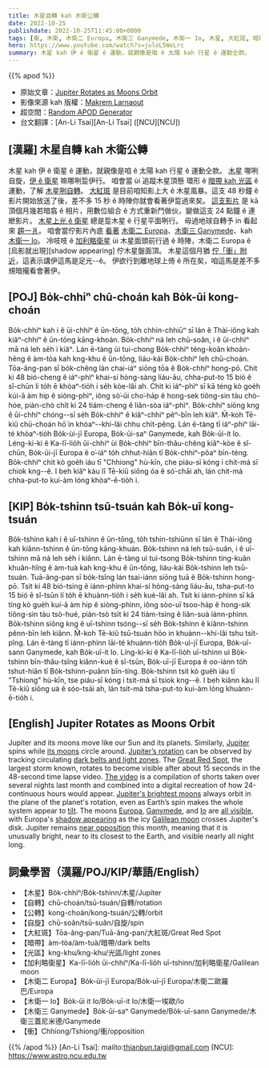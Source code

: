```yaml
---
title: 木星自轉 kah 木衛公轉
date: 2022-10-25
publishdate: 2022-10-25T11:45:00+0800
tags: [衝, 木衛, 木衛二 Europa, 木衛三 Ganymede, 木衛一 Io, 木星, 大紅斑, 暗帶, 光區, 自轉, 公轉, 自旋, 加利略衛星]
hero: https://www.youtube.com/watch?v=juloL5WeLrc
summary: 木星 kah 伊 ê 衛星 ê 運動，就親像是咱 ê 太陽 kah 行星 ê 運動仝款。
---
```


{{% apod %}}

- 原始文章：[Jupiter Rotates as Moons Orbit](https://apod.nasa.gov/apod/ap221025.html)
- 影像來源 kah 版權：[Makrem Larnaout](https://www.instagram.com/makrem_larnaout/)
- 超空間：[Random APOD Generator](http://apod.nasa.gov/apod/random_apod.html)
- 台文翻譯：[An-Li Tsai][An-Li Tsai] ([NCU][NCU])

## [漢羅] 木星自轉 kah 木衛公轉
木星 kah 伊 ê 衛星 ê 運動，就親像是咱 ê 太陽 kah 行星 ê 運動仝款。
[木星][Jupiter] 哪咧自旋，[伊 ê 衛星][its moons] 嘛哪咧踅伊行。
咱會當 ùi 追蹤木星頂懸 環形 ê [暗帶 kah 光區][dark belts and light zones] ê 運動，了解 [木星咧自轉][Jupiter’s rotation t]。
[大紅斑][Great Red Spot] 是目前咱知影上大 ê 木星風暴。這支 48 秒鐘 ê 影片開始放送了後，差不多 15 秒 ê 時陣你就會看著伊踅過來矣。
[這支影片][The video] 是 kā 頂個月幾若暗翕 ê 相片，用數位組合 ê 方式重新鬥做伙，變做這支 24 點鐘 ê 連紲影片。
[木星上光 ê 衛星][Jupiter's brightest moons] 總是踅木星 ê 行星平面咧行。
毋過地球自轉予 in 看起來 [趨一爿][tilt t]。
咱會當佇影片內底 [看著][all visible] [木衛二 Europa][Europa]、[木衛三 Ganymede][Ganymede t]、kah [木衛一 Io][Io]。
冷吱吱 ê [加利略衛星][Galilean moon] ùi 木星面頭前行過 ê 時陣，木衛二 Europa ê [烏影就出現][shadow appearing] 佇木星盤面頂。
木星這個月猶 [佇「衝」附近][near opposition]，這表示講伊這馬是足光--ê。
伊欲行到離地球上倚 ê 所在矣，咱這馬是差不多規暗攏看會著伊。

## [POJ] Bo̍k-chhiⁿ chū-choán kah Bo̍k-ūi kong-choán
Bo̍k-chhiⁿ kah i ê ūi-chhiⁿ ê ūn-tōng, to̍h chhin-chhiūⁿ sī lán ê Thài-iông kah kiâⁿ-chhiⁿ ê ūn-tōng kāng-khoán.
Bo̍k-chhiⁿ ná leh chū-soân, i ê ūi-chhiⁿ mā ná leh se̍h i kiâⁿ.
Lán ē-tàng ùi tui-chong Bo̍k-chhiⁿ téng-koân khoân-hêng ê àm-tòa kah kng-khu ê ūn-tōng, liáu-kái Bo̍k-chhiⁿ leh chū-choán.
Tōa-âng-pan sī bo̍k-chêng lán chai-iáⁿ siōng tōa ê Bo̍k-chhiⁿ hong-pō.
Chit ki 48 bió-cheng ê iáⁿ-phìⁿ khai-sí hòng-sàng liáu-āu, chha-put-to 15 bió ê sî-chūn lí to̍h ē khòaⁿ-tio̍h i se̍h kòe-lâi ah.
Chit ki iáⁿ-phìⁿ sī kā téng kò goe̍h kúi-ā àm hip ê siòng-phìⁿ, iông sò͘-ūi cho͘-ha̍p ê hong-sek tiông-sin tàu chò-hóe, piàn-chò chi̍t ki 24 tiám-cheng ê liân-sòa iáⁿ-phìⁿ.
Bo̍k-chhiⁿ siōng kng ê ūi-chhiⁿ chóng--sī se̍h Bo̍k-chhiⁿ ê kiâⁿ-chhiⁿ pêⁿ-bīn leh kiâⁿ.
M̄-koh Tē-kiû chū-choán hō͘ in khòaⁿ--khí-lâi chhu chi̍t-pêng.
Lán ē-tàng tī iáⁿ-phìⁿ lāi-té khòaⁿ-tio̍h Bo̍k-ùi-jī Europa, Bo̍k-ūi-saⁿ Ganymede, kah Bo̍k-ūi-it Io.
Léng-ki-ki ê Ka-lī-lio̍h ūi-chhiⁿ ùi Bo̍k-chhiⁿ bīn-thâu-chêng kiâⁿ-kòe ê sî-chūn, Bo̍k-ūi-jī Europa ê o͘-iáⁿ to̍h chhut-hiān tī Bo̍k-chhiⁿ-pôaⁿ bīn-téng.
Bo̍k-chhiⁿ chit kò goe̍h iáu tī "Chhiong" hù-kīn, che piáu-sī kóng i chit-má sī chiok kng--ê.
I beh kiâⁿ kàu lī Tē-kiû siōng óa ê só͘-chāi ah, lán chit-má chha-put-to kui-àm lóng khòaⁿ-ē-tio̍h i.


## [KIP] Bo̍k-tshinn tsū-tsuán kah Bo̍k-uī kong-tsuán
Bo̍k-tshinn kah i ê uī-tshinn ê ūn-tōng, to̍h tshin-tshiūnn sī lán ê Thài-iông kah kiânn-tshinn ê ūn-tōng kāng-khuán.
Bo̍k-tshinn ná leh tsū-suân, i ê uī-tshinn mā ná leh se̍h i kiânn.
Lán ē-tàng uì tui-tsong Bo̍k-tshinn tíng-kuân khuân-hîng ê àm-tuà kah kng-khu ê ūn-tōng, liáu-kái Bo̍k-tshinn leh tsū-tsuán.
Tuā-âng-pan sī bo̍k-tsîng lán tsai-iánn siōng tuā ê Bo̍k-tshinn hong-pō.
Tsit ki 48 bió-tsing ê iánn-phìnn khai-sí hòng-sàng liáu-āu, tsha-put-to 15 bió ê sî-tsūn lí to̍h ē khuànn-tio̍h i se̍h kuè-lâi ah.
Tsit ki iánn-phìnn sī kā tíng kò gue̍h kuí-ā àm hip ê siòng-phìnn, iông sòo-uī tsoo-ha̍p ê hong-sik tiông-sin tàu tsò-hué, piàn-tsò tsi̍t ki 24 tiám-tsing ê liân-suà iánn-phìnn.
Bo̍k-tshinn siōng kng ê uī-tshinn tsóng--sī se̍h Bo̍k-tshinn ê kiânn-tshinn pênn-bīn leh kiânn.
M̄-koh Tē-kiû tsū-tsuán hōo in khuànn--khí-lâi tshu tsi̍t-pîng.
Lán ē-tàng tī iánn-phìnn lāi-té khuànn-tio̍h Bo̍k-uì-jī Europa, Bo̍k-uī-sann Ganymede, kah Bo̍k-uī-it Io.
Líng-ki-ki ê Ka-lī-lio̍h uī-tshinn uì Bo̍k-tshinn bīn-thâu-tsîng kiânn-kuè ê sî-tsūn, Bo̍k-uī-jī Europa ê oo-iánn to̍h tshut-hiān tī Bo̍k-tshinn-puânn bīn-tíng.
Bo̍k-tshinn tsit kò gue̍h iáu tī "Tshiong" hù-kīn, tse piáu-sī kóng i tsit-má sī tsiok kng--ê.
I beh kiânn kàu lī Tē-kiû siōng uá ê sóo-tsāi ah, lán tsit-má tsha-put-to kui-àm lóng khuànn-ē-tio̍h i.

## [English] Jupiter Rotates as Moons Orbit
Jupiter and its moons move like our Sun and its planets.
Similarly, [Jupiter][Jupiter] spins while [its moons][its moons] circle around.
[Jupiter’s rotation][Jupiter’s rotation e] can be observed by tracking circulating [dark belts and light zones][dark belts and light zones].
The [Great Red Spot][Great Red Spot], the largest storm known, rotates to become visible after about 15 seconds in the 48-second time lapse video.
[The video][The video] is a compilation of shorts taken over several nights last month and combined into a digital recreation of how 24-continuous hours would appear.
[Jupiter's brightest moons][Jupiter's brightest moons] always orbit in the plane of the planet's rotation, even as Earth’s spin makes the whole system appear to [tilt][tilt e].
The moons [Europa][Europa], [Ganymede][Ganymede e], and [Io][Io] are [all visible][all visible], with Europa's [shadow appearing][shadow appearing e] as the icy [Galilean moon][Galilean moon] crosses Jupiter's disk.
Jupiter remains [near opposition][near opposition] this month, meaning that it is unusually bright, near to its closest to the Earth, and visible nearly all night long.


## 詞彙學習（漢羅/POJ/KIP/華語/English）
        
- 【木星】Bo̍k-chhiⁿ/Bo̍k-tshinn/木星/Jupiter
- 【自轉】chū-choán/tsū-tsuán/自轉/rotation
- 【公轉】kong-choán/kong-tsuán/公轉/orbit
- 【自旋】chū-soân/tsū-suân/自旋/spin
- 【大紅斑】Tōa-âng-pan/Tuā-âng-pan/大紅斑/Great Red Spot
- 【暗帶】àm-tòa/àm-tuà/暗帶/dark belts
- 【光區】kng-khu/kng-khu/光區/light zones
- 【加利略衛星】Ka-lī-lio̍h ūi-chhiⁿ/Ka-lī-lio̍h uī-tshinn/加利略衛星/Galilean moon
- 【木衛二 Europa】Bo̍k-ūi-jī Europa/Bo̍k-uī-jī Europa/木衛二歐羅巴/Europa
- 【木衛一 Io】Bo̍k-ūi it Io/Bo̍k-uī-it Io/木衛一埃歐/Io
- 【木衛三 Ganymede】Bo̍k-ūi-saⁿ Ganymede/Bo̍k-uī-sann Ganymede/木衛三蓋尼米德/Ganymede
- 【衝】Chhiong/Tshiong/衝/opposition


{{% /apod %}}
[An-Li Tsai]: mailto:thianbun.taigi@gmail.com
[NCU]: https://www.astro.ncu.edu.tw

[copyright]: https://apod.nasa.gov/apod/fap/lib/about_apod.html#srapply
[License]: https://creativecommons.org/licenses/by/2.0/
[Jupiter’s rotation]:https://apod.nasa.gov/apod/ap211026.html

[Jupiter]:https://solarsystem.nasa.gov/planets/jupiter/in-depth/
[its moons]:https://en.wikipedia.org/wiki/Moons_of_Jupiter
[Jupiter’s rotation e]:https://apod.nasa.gov/apod/ap211026.html
[Jupiter’s rotation t]:https://apod.tw/daily/20211026/
[dark belts and light zones]:https://en.wikipedia.org/wiki/Atmosphere_of_Jupiter#/media/File:Jupiter_cloud_bands.svg
[Great Red Spot]:https://www.nasa.gov/feature/goddard/jupiter-s-great-red-spot-a-swirling-mystery
[The video]:https://youtu.be/8thpIjA8_VI
[Jupiter's brightest moons]:https://solarsystem.nasa.gov/moons/jupiter-moons/overview/
[tilt e]:https://apod.nasa.gov/apod/ap220911.html
[tilt t]:https://apod.tw/daily/20220911/
[Europa]:https://solarsystem.nasa.gov/moons/jupiter-moons/europa/in-depth/
[Ganymede e]:https://apod.nasa.gov/apod/ap211011.html
[Ganymede t]:https://apod.tw/daily/20211011/
[Io]:https://apod.nasa.gov/apod/ap140330.html
[all visible]:https://livedoor.blogimg.jp/kijyo_ita/imgs/c/4/c4ce0df8.png
[shadow appearing e]:https://apod.nasa.gov/apod/ap220427.html
[shadow appearing t]:https://apod.tw/daily/20220427/
[Galilean moon]:https://en.wikipedia.org/wiki/Galilean_moons
[near opposition]:https://blogs.nasa.gov/Watch_the_Skies/2022/09/16/jupiter-to-reach-opposition-closet-approach-to-earth-in-70-years/


